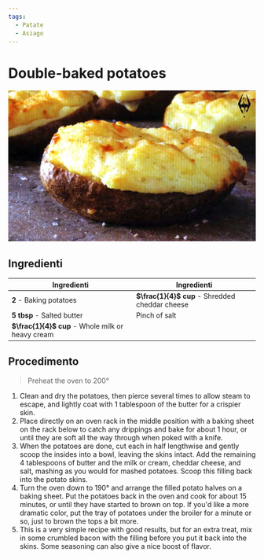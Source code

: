 ```yaml
---
tags:
  - Patate
  - Asiago
---
```

# Double-baked potatoes

![](../../img/Double-baked-potatoes.webp)

## Ingredienti

| Ingredienti                  | Ingredienti             |
| ---------------------------- | ----------------------- |
| **2** - Baking potatoes | **$\frac{1}{4}$ cup** - Shredded cheddar cheese |
| **5 tbsp** - Salted butter | Pinch of salt |
| **$\frac{1}{4}$ cup** - Whole milk or heavy cream | |

## Procedimento

> Preheat the oven to 200°

1. Clean and dry the potatoes, then pierce several times to allow steam to escape, and lightly coat with 1 tablespoon of the butter for a crispier skin. 
1. Place directly on an oven rack in the middle position with a baking sheet on the rack below to catch any drippings and bake for about 1 hour, or until they are soft all the way through when poked with a knife.
1. When the potatoes are done, cut each in half lengthwise and gently scoop the insides into a bowl, leaving the skins intact. Add the remaining 4 tablespoons of butter and the milk or cream, cheddar cheese, and salt, mashing as you would for mashed potatoes. Scoop this filling back into the potato skins.
1. Turn the oven down to 190° and arrange the filled potato halves on a baking sheet. Put the potatoes back in the oven and cook for about 15 minutes, or until they have started to brown on top. If you'd like a more dramatic color, put the tray of potatoes under the broiler for a minute or so, just to brown the tops a bit more.
1. This is a very simple recipe with good results, but for an extra treat, mix in some crumbled bacon with the filling before you put it back into the skins. Some seasoning can also give a nice boost of flavor.
